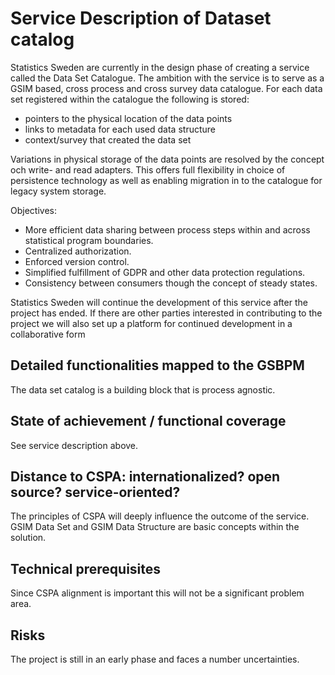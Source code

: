 # Service Description of Dataset catalog
Statistics Sweden are currently in the design phase of creating a service called the Data Set Catalogue. The ambition with the service is to serve as a GSIM based, cross process and cross survey data catalogue. For each data set registered within the catalogue the following is stored:
- pointers to the physical location of the data points
- links to metadata for each used data structure
- context/survey that created the data set

Variations in physical storage of the data points are resolved by the concept och write- and read adapters. This offers full flexibility in choice of persistence technology as well as enabling migration in to the catalogue for legacy system storage.

Objectives:
- More efficient data sharing between process steps within and across statistical program boundaries.
- Centralized authorization.
- Enforced version control.
- Simplified fulfillment of GDPR and other data protection regulations.
- Consistency between consumers though the concept of steady states.

Statistics Sweden will continue the development of this service after the project has ended. If there are other parties interested in contributing to the project we will also set up a platform for continued development in a collaborative form

## Detailed functionalities mapped to the GSBPM
The data set catalog is a building block that is process agnostic.

## State of achievement / functional coverage
See service description above.

## Distance to CSPA: internationalized? open source? service-oriented?
The principles of CSPA will deeply influence the outcome of the service. GSIM Data Set and GSIM Data Structure are basic concepts within the solution.

## Technical prerequisites
Since CSPA alignment is important this will not be a significant problem area. 

## Risks
The project is still in an early phase and faces a number uncertainties.
